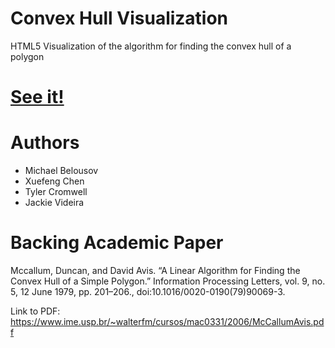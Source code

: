 # Convex Hull Visualization

HTML5 Visualization of the algorithm for finding the convex hull of a polygon

# [See it!](https://computational-geometry-visualizations.github.io/convex-hull-visualization/)

# Authors

- Michael Belousov
- Xuefeng Chen
- Tyler Cromwell
- Jackie Videira

# Backing Academic Paper

Mccallum, Duncan, and David Avis. “A Linear Algorithm for Finding the Convex Hull of a Simple Polygon.” Information Processing Letters, vol. 9, no. 5, 12 June 1979, pp. 201–206., doi:10.1016/0020-0190(79)90069-3.

Link to PDF: https://www.ime.usp.br/~walterfm/cursos/mac0331/2006/McCallumAvis.pdf
